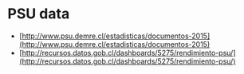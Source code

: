 
# PSU data

* [http://www.psu.demre.cl/estadisticas/documentos-2015](http://www.psu.demre.cl/estadisticas/documentos-2015)
* [http://recursos.datos.gob.cl/dashboards/5275/rendimiento-psu/](http://recursos.datos.gob.cl/dashboards/5275/rendimiento-psu/)



